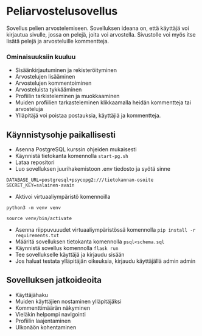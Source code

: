 # Peliarvostelusovellus
Sovellus pelien arvostelemiseen. Sovelluksen ideana on, että käyttäjä voi kirjautua sivulle, jossa on pelejä, joita voi arvostella. Sivustolle voi myös itse lisätä pelejä ja arvosteluille kommentteja.

### Ominaisuuksiin kuuluu
- Sisäänkirjautuminen ja rekisteröityminen
- Arvostelujen lisääminen
- Arvostelujen kommentoiminen
- Arvosteluista tykkääminen
- Profiilin tarkisteleminen ja muokkaaminen
- Muiden profiilien tarkasteleminen klikkaamalla heidän kommentteja tai arvosteluja
- Ylläpitäjä voi poistaa postauksia, käyttäjiä ja kommentteja.

## Käynnistysohje paikallisesti

- Asenna PostgreSQL kurssin ohjeiden mukaisesti
- Käynnistä tietokanta komennolla ```start-pg.sh```
- Lataa repositori
- Luo sovelluksen juurihakemistoon .env tiedosto ja syötä sinne
```
DATABASE_URL=postgresql+psycopg2:///tietokannan-osoite
SECRET_KEY=salainen-avain
```
- Aktivoi virtuaaliympäristö komennoilla

``` python3 -m venv venv ```

``` source venv/bin/activate ```

- Asenna riippuvuuudet virtuaaliympäristössä komennolla ```pip install -r requirements.txt```
- Määritä sovelluksen tietokanta komennolla ```psql<schema.sql```
- Käynnistä sovellus komennolla ```flask run```
- Tee sovellukselle käyttäjä ja kirjaudu sisään
- Jos haluat testata ylläpitäjän oikeuksia, kirjaudu käyttäjällä admin admin

## Sovelluksen jatkoideoita
- Käyttäjähaku
- Muiden käyttäjien nostaminen ylläpitäjäksi
- Kommenttimäärän näkyminen
- Vieläkin helpompi navigointi
- Profiilin laajentaminen
- Ulkonäön kohentaminen
